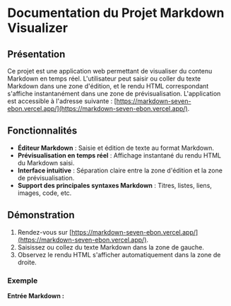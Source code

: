 # Documentation du Projet Markdown Visualizer

## Présentation

Ce projet est une application web permettant de visualiser du contenu Markdown en temps réel. L'utilisateur peut saisir ou coller du texte Markdown dans une zone d'édition, et le rendu HTML correspondant s'affiche instantanément dans une zone de prévisualisation. L'application est accessible à l'adresse suivante : [https://markdown-seven-ebon.vercel.app/](https://markdown-seven-ebon.vercel.app/).

## Fonctionnalités

- **Éditeur Markdown** : Saisie et édition de texte au format Markdown.
- **Prévisualisation en temps réel** : Affichage instantané du rendu HTML du Markdown saisi.
- **Interface intuitive** : Séparation claire entre la zone d'édition et la zone de prévisualisation.
- **Support des principales syntaxes Markdown** : Titres, listes, liens, images, code, etc.

## Démonstration

1. Rendez-vous sur [https://markdown-seven-ebon.vercel.app/](https://markdown-seven-ebon.vercel.app/).
2. Saisissez ou collez du texte Markdown dans la zone de gauche.
3. Observez le rendu HTML s'afficher automatiquement dans la zone de droite.

### Exemple

**Entrée Markdown :**
